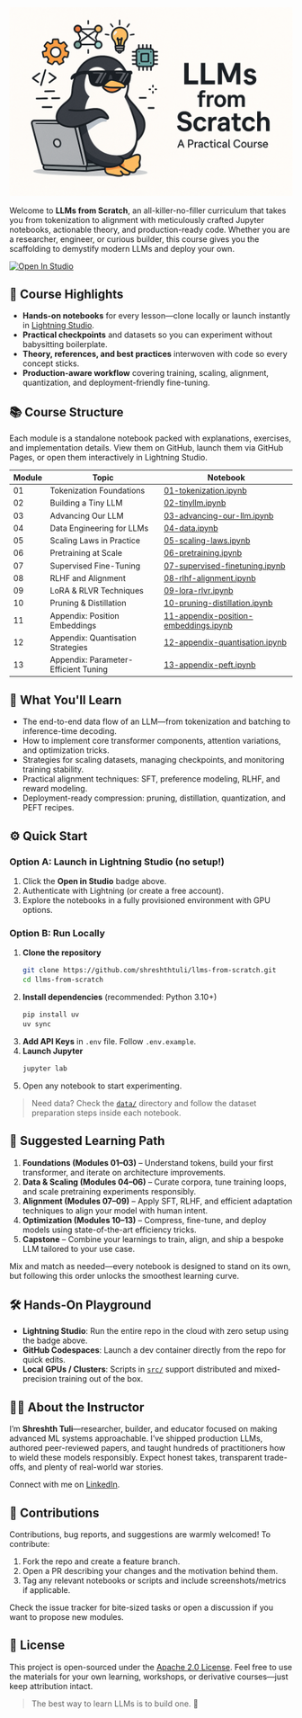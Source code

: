 ![Course Thumbnail](https://github.com/shreshthtuli/llms-from-scratch/blob/main/assets/llm-from-scratch-thumbnail.png?raw=true)

Welcome to **LLMs from Scratch**, an all-killer-no-filler curriculum that takes you from tokenization to alignment with meticulously crafted Jupyter notebooks, actionable theory, and production-ready code. Whether you are a researcher, engineer, or curious builder, this course gives you the scaffolding to demystify modern LLMs and deploy your own.

<a target="_blank" href="https://lightning.ai/shraysteam/environments/shrays-studio">
  <img src="https://pl-bolts-doc-images.s3.us-east-2.amazonaws.com/app-2/studio-badge.svg" alt="Open In Studio"/>
</a>

## 🚀 Course Highlights
- **Hands-on notebooks** for every lesson—clone locally or launch instantly in [Lightning Studio](https://lightning.ai/shraysteam/environments/shrays-studio).
- **Practical checkpoints** and datasets so you can experiment without babysitting boilerplate.
- **Theory, references, and best practices** interwoven with code so every concept sticks.
- **Production-aware workflow** covering training, scaling, alignment, quantization, and deployment-friendly fine-tuning.



## 📚 Course Structure
Each module is a standalone notebook packed with explanations, exercises, and implementation details. View them on GitHub, launch them via GitHub Pages, or open them interactively in Lightning Studio.

| Module | Topic | Notebook |
| --- | --- | --- |
| 01 | Tokenization Foundations | [01-tokenization.ipynb](https://shreshthtuli.github.io/llms-from-scratch/pages/01-tokenization.ipynb) |
| 02 | Building a Tiny LLM | [02-tinyllm.ipynb](https://shreshthtuli.github.io/llms-from-scratch/pages/02-tinyllm.ipynb) |
| 03 | Advancing Our LLM | [03-advancing-our-llm.ipynb](https://shreshthtuli.github.io/llms-from-scratch/pages/03-advancing-our-llm.ipynb) |
| 04 | Data Engineering for LLMs | [04-data.ipynb](https://shreshthtuli.github.io/llms-from-scratch/pages/04-data.ipynb) |
| 05 | Scaling Laws in Practice | [05-scaling-laws.ipynb](https://shreshthtuli.github.io/llms-from-scratch/pages/05-scaling-laws.ipynb) |
| 06 | Pretraining at Scale | [06-pretraining.ipynb](https://shreshthtuli.github.io/llms-from-scratch/pages/06-pretraining.ipynb) |
| 07 | Supervised Fine-Tuning | [07-supervised-finetuning.ipynb](https://shreshthtuli.github.io/llms-from-scratch/pages/07-supervised-finetuning.ipynb) |
| 08 | RLHF and Alignment | [08-rlhf-alignment.ipynb](https://shreshthtuli.github.io/llms-from-scratch/pages/08-rlhf-alignment.ipynb) |
| 09 | LoRA & RLVR Techniques | [09-lora-rlvr.ipynb](https://shreshthtuli.github.io/llms-from-scratch/pages/09-lora-rlvr.ipynb) |
| 10 | Pruning & Distillation | [10-pruning-distillation.ipynb](https://shreshthtuli.github.io/llms-from-scratch/pages/10-pruning-distillation.ipynb) |
| 11 | Appendix: Position Embeddings | [11-appendix-position-embeddings.ipynb](https://shreshthtuli.github.io/llms-from-scratch/pages/11-appendix-position-embeddings.ipynb) |
| 12 | Appendix: Quantisation Strategies | [12-appendix-quantisation.ipynb](https://shreshthtuli.github.io/llms-from-scratch/pages/12-appendix-quantisation.ipynb) |
| 13 | Appendix: Parameter-Efficient Tuning | [13-appendix-peft.ipynb](https://shreshthtuli.github.io/llms-from-scratch/pages/13-appendix-peft.ipynb) |


## 🧠 What You'll Learn
- The end-to-end data flow of an LLM—from tokenization and batching to inference-time decoding.
- How to implement core transformer components, attention variations, and optimization tricks.
- Strategies for scaling datasets, managing checkpoints, and monitoring training stability.
- Practical alignment techniques: SFT, preference modeling, RLHF, and reward modeling.
- Deployment-ready compression: pruning, distillation, quantization, and PEFT recipes.


## ⚙️ Quick Start

### Option A: Launch in Lightning Studio (no setup!)
1. Click the **Open in Studio** badge above.
2. Authenticate with Lightning (or create a free account).
3. Explore the notebooks in a fully provisioned environment with GPU options.

### Option B: Run Locally
1. **Clone the repository**
   ```bash
   git clone https://github.com/shreshthtuli/llms-from-scratch.git
   cd llms-from-scratch
   ```
2. **Install dependencies** (recommended: Python 3.10+)
   ```bash
   pip install uv
   uv sync
   ```
3. **Add API Keys** in `.env` file. Follow `.env.example`.
4. **Launch Jupyter**
   ```bash
   jupyter lab
   ```
5. Open any notebook to start experimenting.

> Need data? Check the [`data/`](data/) directory and follow the dataset preparation steps inside each notebook.



## 🧭 Suggested Learning Path
1. **Foundations (Modules 01–03)** – Understand tokens, build your first transformer, and iterate on architecture improvements.
2. **Data & Scaling (Modules 04–06)** – Curate corpora, tune training loops, and scale pretraining experiments responsibly.
3. **Alignment (Modules 07–09)** – Apply SFT, RLHF, and efficient adaptation techniques to align your model with human intent.
4. **Optimization (Modules 10–13)** – Compress, fine-tune, and deploy models using state-of-the-art efficiency tricks.
5. **Capstone** – Combine your learnings to train, align, and ship a bespoke LLM tailored to your use case.

Mix and match as needed—every notebook is designed to stand on its own, but following this order unlocks the smoothest learning curve.



## 🛠 Hands-On Playground
- **Lightning Studio**: Run the entire repo in the cloud with zero setup using the badge above.
- **GitHub Codespaces**: Launch a dev container directly from the repo for quick edits.
- **Local GPUs / Clusters**: Scripts in [`src/`](src/) support distributed and mixed-precision training out of the box.



## 👨‍🏫 About the Instructor
I’m **Shreshth Tuli**—researcher, builder, and educator focused on making advanced ML systems approachable. I’ve shipped production LLMs, authored peer-reviewed papers, and taught hundreds of practitioners how to wield these models responsibly. Expect honest takes, transparent trade-offs, and plenty of real-world war stories.

Connect with me on [LinkedIn](https://www.linkedin.com/in/shreshthtuli/).


## 🤝 Contributions
Contributions, bug reports, and suggestions are warmly welcomed! To contribute:
1. Fork the repo and create a feature branch.
2. Open a PR describing your changes and the motivation behind them.
3. Tag any relevant notebooks or scripts and include screenshots/metrics if applicable.

Check the issue tracker for bite-sized tasks or open a discussion if you want to propose new modules.


## 📄 License
This project is open-sourced under the [Apache 2.0 License](LICENSE). Feel free to use the materials for your own learning, workshops, or derivative courses—just keep attribution intact.

> The best way to learn LLMs is to build one. 🚀


